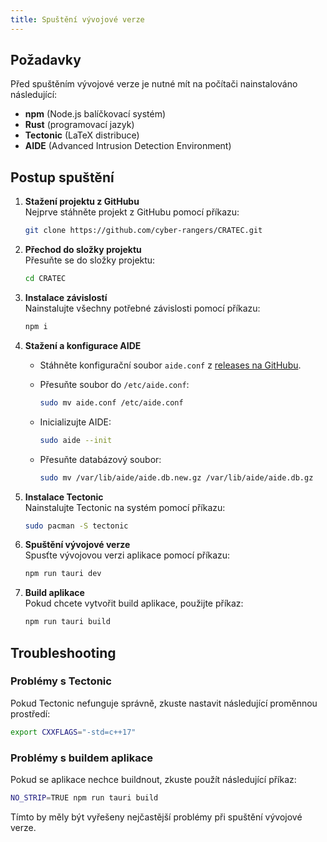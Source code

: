 ```yaml
---
title: Spuštění vývojové verze
---
```


## Požadavky

Před spuštěním vývojové verze je nutné mít na počítači nainstalováno následující:

- **npm** (Node.js balíčkovací systém)
- **Rust** (programovací jazyk)
- **Tectonic** (LaTeX distribuce)
- **AIDE** (Advanced Intrusion Detection Environment)

## Postup spuštění

1. **Stažení projektu z GitHubu**  
   Nejprve stáhněte projekt z GitHubu pomocí příkazu:

   ```bash
   git clone https://github.com/cyber-rangers/CRATEC.git
   ```

2. **Přechod do složky projektu**  
   Přesuňte se do složky projektu:

   ```bash
   cd CRATEC
   ```

3. **Instalace závislostí**  
   Nainstalujte všechny potřebné závislosti pomocí příkazu:

   ```bash
   npm i
   ```

4. **Stažení a konfigurace AIDE**  
   - Stáhněte konfigurační soubor `aide.conf` z [releases na GitHubu](https://github.com/cyber-rangers/CRATEC/releases).
   - Přesuňte soubor do `/etc/aide.conf`:

     ```bash
     sudo mv aide.conf /etc/aide.conf
     ```

   - Inicializujte AIDE:

     ```bash
     sudo aide --init
     ```

   - Přesuňte databázový soubor:

     ```bash
     sudo mv /var/lib/aide/aide.db.new.gz /var/lib/aide/aide.db.gz
     ```

5. **Instalace Tectonic**  
   Nainstalujte Tectonic na systém pomocí příkazu:

   ```bash
   sudo pacman -S tectonic
   ```

6. **Spuštění vývojové verze**  
   Spusťte vývojovou verzi aplikace pomocí příkazu:

   ```bash
   npm run tauri dev
   ```

7. **Build aplikace**  
   Pokud chcete vytvořit build aplikace, použijte příkaz:

   ```bash
   npm run tauri build
   ```

## Troubleshooting

### Problémy s Tectonic
Pokud Tectonic nefunguje správně, zkuste nastavit následující proměnnou prostředí:

```bash
export CXXFLAGS="-std=c++17"
```

### Problémy s buildem aplikace
Pokud se aplikace nechce buildnout, zkuste použít následující příkaz:

```bash
NO_STRIP=TRUE npm run tauri build
```

Tímto by měly být vyřešeny nejčastější problémy při spuštění vývojové verze.